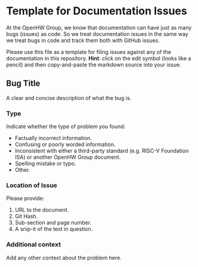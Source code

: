 # Template for Documentation Issues
At the OpenHW Group, we know that documentation can have just as many bugs (issues) as code.  So we treat documentation issues
in the same way we treat bugs in code and track them both with GitHub issues.

Please use this file as a template for filing issues against any of the documentation in this repository.
**Hint**: click on the edit symbol (looks like a pencil) and then copy-and-paste the markdown source into your issue.

## Bug Title
A clear and concise description of what the bug is.

### Type
Indicate whether the type of problem you found:
* Factually incorrect information.
* Confusing or poorly worded information.
* Inconsistent with either a third-party standard (e.g. RISC-V Foundation ISA) or another OpenHW Group document.
* Spelling mistake or typo.
* Other.

### Location of Issue
Please provide:
1. URL to the document.
2. Git Hash.
3. Sub-section and page number.
4. A snip-it of the text in question.

### Additional context
Add any other context about the problem here.
